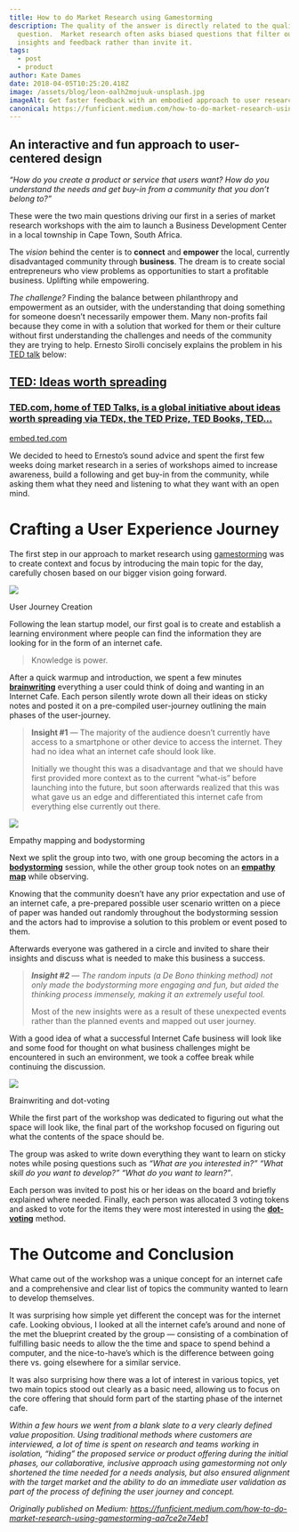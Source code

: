 ```yaml
---
title: How to do Market Research using Gamestorming
description: The quality of the answer is directly related to the quality of the
  question.  Market research often asks biased questions that filter out
  insights and feedback rather than invite it.
tags:
  - post
  - product
author: Kate Dames
date: 2018-04-05T10:25:20.418Z
image: /assets/blog/leon-oalh2mojuuk-unsplash.jpg
imageAlt: Get faster feedback with an embodied approach to user research
canonical: https://funficient.medium.com/how-to-do-market-research-using-gamestorming-aa7ce2e74eb1
---
```

## An interactive and fun approach to user-centered design

*“How do you create a product or service that users want? How do you understand the needs and get buy-in from a community that you don’t belong to?”*

These were the two main questions driving our first in a series of market research workshops with the aim to launch a Business Development Center in a local township in Cape Town, South Africa.

The *vision* behind the center is to **connect** and **empower** the local, currently disadvantaged community through **business**. The dream is to create social entrepreneurs who view problems as opportunities to start a profitable business. Uplifting while empowering.

*The challenge?* Finding the balance between philanthropy and empowerment as an outsider, with the understanding that doing something for someone doesn’t necessarily empower them. Many non-profits fail because they come in with a solution that worked for them or their culture without first understanding the challenges and needs of the community they are trying to help. Ernesto Sirolli concisely explains the problem in his [TED talk](https://www.ted.com/talks/ernesto_sirolli_want_to_help_someone_shut_up_and_listen) below:

## [TED: Ideas worth spreading](https://embed.ted.com/talks/ernesto_sirolli_want_to_help_someone_shut_up_and_listen)

### [TED.com, home of TED Talks, is a global initiative about ideas worth spreading via TEDx, the TED Prize, TED Books, TED…](https://embed.ted.com/talks/ernesto_sirolli_want_to_help_someone_shut_up_and_listen)

[embed.ted.com](https://embed.ted.com/talks/ernesto_sirolli_want_to_help_someone_shut_up_and_listen)

We decided to heed to Ernesto’s sound advice and spent the first few weeks doing market research in a series of workshops aimed to increase awareness, build a following and get buy-in from the community, while asking them what they need and listening to what they want with an open mind.

# Crafting a User Experience Journey

The first step in our approach to market research using [gamestorming](http://gamestorming.com/) was to create context and focus by introducing the main topic for the day, carefully chosen based on our bigger vision going forward.

![](https://miro.medium.com/max/1400/1*Xa6vOjNy12p45YU2teVhuw.jpeg)

User Journey Creation

Following the lean startup model, our first goal is to create and establish a learning environment where people can find the information they are looking for in the form of an internet cafe.

> Knowledge is power.

After a quick warmup and introduction, we spent a few minutes **[brainwriting](http://gamestorming.com/brainwriting/)** everything a user could think of doing and wanting in an Internet Cafe. Each person silently wrote down all their ideas on sticky notes and posted it on a pre-compiled user-journey outlining the main phases of the user-journey.

> **Insight #1** — The majority of the audience doesn’t currently have access to a smartphone or other device to access the internet. They had no idea what an internet cafe should look like.
>
> Initially we thought this was a disadvantage and that we should have first provided more context as to the current “what-is” before launching into the future, but soon afterwards realized that this was what gave us an edge and differentiated this internet cafe from everything else currently out there.

![](https://miro.medium.com/max/1400/1*KC49hWbO8H0fiTtn6-5UaA.jpeg)

Empathy mapping and bodystorming

Next we split the group into two, with one group becoming the actors in a **[bodystorming](http://gamestorming.com/bodystorming/)** session, while the other group took notes on an **[empathy map](http://gamestorming.com/empathy-mapping/)** while observing.

Knowing that the community doesn’t have any prior expectation and use of an internet cafe, a pre-prepared possible user scenario written on a piece of paper was handed out randomly throughout the bodystorming session and the actors had to improvise a solution to this problem or event posed to them.

Afterwards everyone was gathered in a circle and invited to share their insights and discuss what is needed to make this business a success.

> ***Insight #2** — The random inputs (a De Bono thinking method) not only made the bodystorming more engaging and fun, but aided the thinking process immensely, making it an extremely useful tool.*
>
> Most of the new insights were as a result of these unexpected events rather than the planned events and mapped out user journey.

With a good idea of what a successful Internet Cafe business will look like and some food for thought on what business challenges might be encountered in such an environment, we took a coffee break while continuing the discussion.

![](https://miro.medium.com/max/1400/1*XnLTD7ObNAn5ugWtJTIqTQ.jpeg)

Brainwriting and dot-voting

While the first part of the workshop was dedicated to figuring out what the space will look like, the final part of the workshop focused on figuring out what the contents of the space should be.

The group was asked to write down everything they want to learn on sticky notes while posing questions such as *“What are you interested in?” “What skill do you want to develop?” “What do you want to learn?”*.

Each person was invited to post his or her ideas on the board and briefly explained where needed. Finally, each person was allocated 3 voting tokens and asked to vote for the items they were most interested in using the **[dot-voting](http://gamestorming.com/dot-voting/)** method.

# The Outcome and Conclusion

What came out of the workshop was a unique concept for an internet cafe and a comprehensive and clear list of topics the community wanted to learn to develop themselves.

It was surprising how simple yet different the concept was for the internet cafe. Looking obvious, I looked at all the internet cafe’s around and none of the met the blueprint created by the group — consisting of a combination of fulfilling basic needs to allow the the time and space to spend behind a computer, and the nice-to-have’s which is the difference between going there vs. going elsewhere for a similar service.

It was also surprising how there was a lot of interest in various topics, yet two main topics stood out clearly as a basic need, allowing us to focus on the core offering that should form part of the starting phase of the internet cafe.

*Within a few hours we went from a blank slate to a very clearly defined value proposition. Using traditional methods where customers are interviewed, a lot of time is spent on research and teams working in isolation, “hiding” the proposed service or product offering during the initial phases, our collaborative, inclusive approach using gamestorming not only shortened the time needed for a needs analysis, but also ensured alignment with the target market and the ability to do an immediate user validation as part of the process of defining the user journey and concept.*





*Originally published on Medium: https://funficient.medium.com/how-to-do-market-research-using-gamestorming-aa7ce2e74eb1*